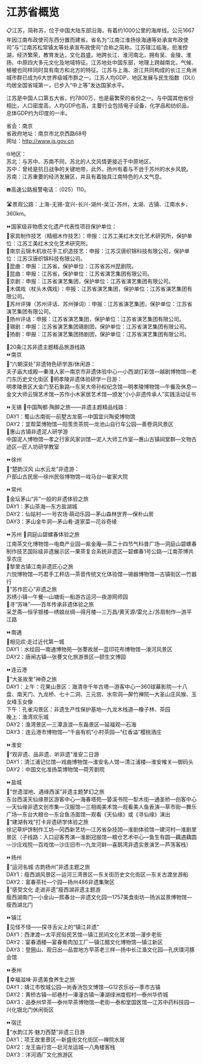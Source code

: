# 江苏省概览  
📋江苏，简称苏，位于中国大陆东部沿海，有着约1000公里的海岸线。公元1667年因江南布政使司东西分置而建省。省名为“江南江淮扬徐海通等处承宣布政使司”与“江南苏松常镇太等处承宣布政使司”合称之简称。江苏辖江临海，扼淮控湖，经济繁荣，教育发达，文化昌盛。地跨长江、淮河南北，拥有吴、金陵、淮扬、中原四大多元文化及地域特征。江苏地处中国东部，地理上跨越南北，气候、植被也同样同时具有南方和北方的特征。江苏与上海、浙江共同构成的长江三角洲城市群已成为6大世界级城市群之一。江苏人均GDP、地区发展与民生指数（DLI）均居全国省域第一，已步入“中上等”发达国家水平。  

江苏是中国人口第五大省，约7800万，也是最繁荣的省份之一。与中国其他省份相比，人口密度高，人均GDP也高，主要行业包括电子设备，化学品和纺织品，总体GDP约为印度的一半。  
  
省会：南京  
省政府地址：南京市北京西路68号  
网址：http://www.js.gov.cn  
  
🌐地区：  
苏北：与苏中、苏南不同，苏北的人文风情更接近于中原地区。  
苏中：曾经是抗日战争的关键地带，此外，扬州有着与不逊于苏州的水乡风貌。  
苏南：江苏重要的经济发展区，并且有着独具江南特色的人文气息。  
  
☎️高速公路报警电话：（025）110。  
  
🛣️景观公路：上海-无锡-宜兴-长兴-湖州-吴江-苏州，太湖、古镇、江南水乡，360km。  
  
⏩国家级非物质文化遗产代表性项目保护单位：  
🔸家具制作技艺（精细木作技艺）：申报：江苏工美红木文化艺术研究所，保护单位：江苏工美红木文化艺术研究所。  
🔸南京云锦木机妆花手工织造技艺：申报：江苏汉唐织锦科技有限公司，保护单位：江苏汉唐织锦科技有限公司。  
🔸昆曲：申报：江苏省，保护单位：江苏省苏州昆剧院。  
🔸昆曲：申报：江苏省，保护单位：江苏省演艺集团有限公司。  
🔸京剧：申报：江苏省演艺集团，保护单位：江苏省演艺集团有限公司。  
🔸木偶戏（杖头木偶戏）：申报：江苏省演艺集团，保护单位：江苏省演艺集团有限公司。  
🔸苏州评弹（苏州评话、苏州弹词）：申报：江苏省演艺集团，保护单位：江苏省演艺集团有限公司。  
🔸扬州评话：申报：江苏省演艺集团，保护单位：江苏省演艺集团有限公司。  
🔸锡剧：申报：江苏省演艺集团锡剧团，保护单位：江苏省演艺集团有限公司。  
🔸扬剧：申报：江苏省演艺集团扬剧团，保护单位：江苏省演艺集团有限公司。  
  
🧭20条江苏非遗主题精品旅游线路  
⏩南京  
🔸“六朝深处”非遗特色研学游/休闲游：  
夫子庙大成殿—秦淮人家—南京市非遗体验中心—小西湖灯彩馆—越剧博物馆—老门东历史文化街区
🔸明孝陵非遗体验研学一日游：  
明孝陵景区大金门至石象路—东吴大帝孙权纪念馆—明孝陵博物馆—午餐及休息—金文大师云锦艺术馆—苏作小木家居艺术馆—颁发“小小非遗传承人”实践活动证书  

⏩无锡
🔸中国陶都·陶醉之旅——非遗主题精品线路：  
DAY1：蜀山古南街—前墅古龙窑—中国宜兴陶瓷博物馆  
DAY2：宜帮菜博物馆—阳羡贡茶院—龙池山自行车公园—善卷洞风景区  
🔸惠山古镇非遗泥人研学游  
中国泥人博物馆—孝之行家风家训馆—泥人大师工作室—惠山古镇祠堂群—文物古迹区—匠人坊研学教室  

⏩徐州  
🔸“楚韵汉风 山水云龙”非遗游：  
户部山古民居—徐州民俗博物馆—戏马台—崔家大院

⏩常州  
🔸金坛茅山“非”一般的非遗体验之旅  
DAY1：茅山茶海—东方盐湖城  
DAY2：仙姑村—一号农场·萌动乐园—茅山森林世界—保朴山房  
DAY3：茅山金牛洞—茅山肴·道家菜—花谷奇缘  

⏩苏州
🔸洞庭山碧螺春体验之旅  
江南茶文化博物馆—电商产业园—紫金庵—茶二十四节气科普广场—洞庭山碧螺春制作技艺国际级非遗展示区—果茶复合系统非遗区—碧螺春1号公路—江南茶博共享农庄  
🔸黎里古镇江南非遗匠心之旅  
六悦博物馆—巧君手工秤店—茶音传统文化体验馆—锡器博物馆—古镇街区—竹器行  
🔸“苏作匠心”非遗之旅  
苏绣小镇—午餐—山塘街—船游古运河—夜游网师园  
🔸寻“苏味”——百年传承非遗体验之旅  
采芝斋—恒孚银楼—绣娘丝绸—得月楼—三万昌/黄天源/雷允上/苏扇制作—游平江路  

⏩南通  
🔸相见欢·走过近代第一城  
DAY1：水绘园—南通博物苑—张謇故居—蓝印花布博物馆—濠河风景区  
DAY2：唐闸古镇—张謇文化旅游景区—颐生文博园  

⏩连云港  
🔸“大圣故里”神奇之旅  
DAY1：上午：花果山景区：海清寺千年古塔—游客中心—360球幕影院—十八盘、南天门、九龙桥、七十二洞、三元宫、水帘洞—屏竹禅院—大圣山庄风猴、玉女峰玉女像  
下午：孔雀沟景区：非遗生产性保护基地—九龙木栈道—橡子林、茶园  
晚上：渔湾欢乐城  
DAY2：渔湾景区—三潭汲浪—东磊景区—延福观—石海  
DAY3：连云港市博物馆—“千亩有机”小村茶园—“红香溢”樱桃酒庄  

⏩淮安  
🔸“观非遗、品非遗、听非遗”淮安二日游  
DAY1：清江浦记忆馆—戏曲博物馆—淮安名人馆—清江浦楼—淮安榷关—御码头  
DAY2：中国文化准扬菜博物馆—荷芳剧院  

⏩盐城  
🔸“世遗湿地、遇缘西溪”非遗主题梦幻之旅  
东台西溪天仙缘景区游客中心—海春塔苑—晏溪书院—犁木街—通圣桥—创客中心—天仙缘非遗文创市集—汉服馆—三相阁美术馆—观看美人鱼表演—草市街—舞乐广场—东台大粮仓—东台鱼汤面馆—观看《天仙缘》或《寻仙缘》演出  
🔸“建湖有戏”打卡非遗研学体验之旅  
徐记草炉饼制作工坊—冈西新艺坊—江苏省杂技团—淮剧体验馆—建河村—淮剧里景区（子线路：入口迎客秀演—淮剧冠服馆—粮仓艺术中心—鱼生有圆—藕遇藕圆—沙庄戏院—百戏馆—沙庄旧市—九龙河鲜—喜鹊湾非遗实景演艺—芦荡客栈）  

⏩扬州  
🔸“运河名城·古韵扬州”非遗主题之旅  
DAY1：瘦西湖风景区—运河三湾景区—东关街历史文化街区—东关古渡坐游船  
DAY2：富春茶社—个园—扬州486非遗集聚区  
🔸“感受文化 走进非遗”瘦西湖非遗主题游  
瘦西湖南门—小金山—熙春台—非遗文化园—1757美食街坊—扬派盆景博物馆—瘦西湖北门  

⏩镇江  
🔸见怪不怪——探寻舌尖上的“镇江非遗”  
DAY1：西津渡—太平民俗民艺馆—镇江民间文化艺术馆—漫步老街  
DAY2：宴春酒楼—宴春肴肉加工厂—镇江醋文化博物馆—镇江新区  
DAY3：登圌山、观日出—品尝地方早茶老三样—扬中长江渔文化园—孔庆璞河豚会馆  

⏩泰州  
🔸幸福滋味·非遗美食养生之旅  
DAY1：靖江市牧城公园—尚香汤包文博馆—G12农乐谷—季市古镇  
DAY2：黄桥古镇—祁巷村—溱潼古镇—溱湖绿洲度假村—泰州华侨城  
DAY3：品泰州早茶—泰州早茶博物馆—老街—泰和堂国医馆—江苏中药科技园—兴化银北门休闲街区  

⏩宿迁  
🔸“水韵江苏·魅力西楚”非遗三日游  
DAY1：项王故里景区—新盛街文化街区—禅院水居  
DAY2：龙王庙行宫—皂河龙运城—八角楼客栈  
DAY3：洋河酒厂文化旅游区  